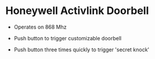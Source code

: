 # Honeywell Activlink Doorbell

- Operates on 868 Mhz

- Push button to trigger customizable doorbell

- Push button three times quickly to trigger
  'secret knock'
